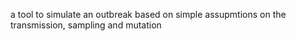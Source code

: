 a tool to simulate an outbreak based on simple assupmtions on the transmission, sampling and mutation
